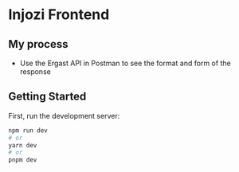 # Injozi Frontend

## My process

- Use the Ergast API in Postman to see the format and form of the response

## Getting Started

First, run the development server:

```bash
npm run dev
# or
yarn dev
# or
pnpm dev
```
